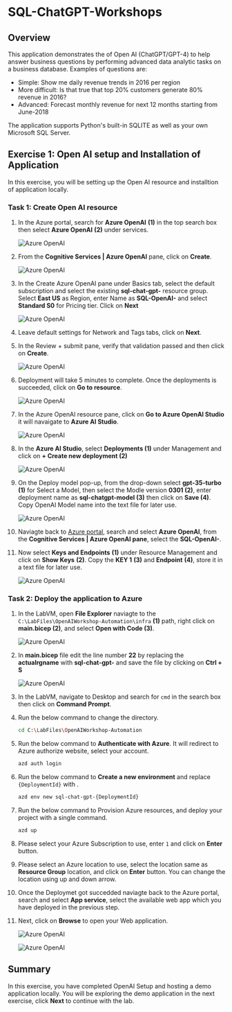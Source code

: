 # SQL-ChatGPT-Workshops

## Overview

This application demonstrates the of Open AI (ChatGPT/GPT-4) to help answer business questions by performing advanced data analytic tasks on a business database. Examples of questions are:

 * Simple: Show me daily revenue trends in 2016 per region
 * More difficult: Is that true that top 20% customers generate 80% revenue in 2016?
 * Advanced: Forecast monthly revenue for next 12 months starting from June-2018

The application supports Python's built-in SQLITE as well as your own Microsoft SQL Server.

## Exercise 1: Open AI setup and Installation of Application

In this exercise, you will be setting up the Open AI resource and installtion of application locally.

### Task 1: Create Open AI resource

1. In the Azure portal, search for **Azure OpenAI** **(1)** in the top search box then select **Azure OpenAI** **(2)** under services.

   ![](images/search-openai.png "Azure OpenAI")
   
1. From the **Cognitive Services | Azure OpenAI** pane, click on **Create**.

   ![](images/select-openai.png "Azure OpenAI")
   
1. In the Create Azure OpenAI pane under Basics tab, select the default subscription and select the existing **sql-chat-gpt-<inject key="Deployment ID" enableCopy="false"/>** resource group. Select **East US** as Region, enter Name as **SQL-OpenAI-<inject key="Deployment ID" enableCopy="false"/>** and select **Standard S0** for Pricing tier. Click on **Next**

   ![](images/create-openai-basics.png "Azure OpenAI")
   
1. Leave default settings for Network and Tags tabs, click on **Next**.

1. In the Review + submit pane, verify that validation passed and then click on **Create**.

   ![](images/create-openai-validate.png "Azure OpenAI")
   
1. Deployment will take 5 minutes to complete. Once the deployments is succeeded, click on **Go to resource**.

   ![](images/gotoresource.png "Azure OpenAI")
   
1. In the Azure OpenAI resource pane, click on **Go to Azure OpenAI Studio** it will navaigate to **Azure AI Studio**.

   ![](images/azureaIstudio.png "Azure OpenAI")
   
1. In the **Azure AI Studio**, select **Deployments (1)** under Management and click on **+ Create new deployment (2)**    
   
   ![](images/azureaIstudiodep.png "Azure OpenAI")
   
1.  On the Deploy model pop-up, from the drop-down select **gpt-35-turbo (1)** for Select a Model, then select the Modle version **0301 (2)**, enter deployment name as **sql-chatgpt-model (3)** then click on **Save (4)**. Copy OpenAI Model name into the text file for later use.
  
      ![](images/openai-create.png "Azure OpenAI")

1. Naviagte back to [Azure portal](http://portal.azure.com/), search and select **Azure OpenAI**, from the **Cognitive Services | Azure OpenAI pane**, select the **SQL-OpenAI-<inject key="Deployment ID" enableCopy="false"/>**.

1. Now select **Keys and Endpoints** **(1)** under Resource Management and click on **Show Keys** **(2)**. Copy the **KEY 1** **(3)** and **Endpoint** **(4)**, store it in a text file for later use.

   ![](images/openai-keys-ep.png "Azure OpenAI")
      
### Task 2: Deploy the application to Azure

1. In the LabVM, open **File Explorer** naviagte to the `C:\LabFiles\OpenAIWorkshop-Automation\infra` **(1)** path, right click on **main.bicep (2)**, and select **Open with Code (3)**.

   ![](images/file-select.png "Azure OpenAI")

2. In **main.bicep** file edit the line number **22** by replacing the **actualrgname** with **sql-chat-gpt-<inject key="Deployment ID" enableCopy="false"/>** and save the file by clicking on **Ctrl + S**  

      ![](images/file-update.png "Azure OpenAI")

3. In the LabVM, navigate to Desktop and search for `cmd` in the search box then click on **Command Prompt**.

4. Run the below command to change the directory.

   ```bash
   cd C:\LabFiles\OpenAIWorkshop-Automation
   ```

5. Run the below command to **Authenticate with Azure**. It will redirect to Azure authorize website, select your account.

   ```bash
   azd auth login
   ```

6. Run the below command to **Create a new environment** and replace `{DeploymentId}` with **<inject key="Deployment ID" enableCopy="false"/>**.

   ```bash
   azd env new sql-chat-gpt-{DeploymentId}
   ```

7. Run the below command to Provision Azure resources, and deploy your project with a single command.

   ```bash
   azd up
   ```

8. Please select your Azure Subscription to use, enter `1` and click on **Enter** button.

9. Please select an Azure location to use, select the location same as **Resource Group** location, and click on **Enter** button. You can change the location using up and down arrow.

10. Once the Deploymet got succedded naviagte back to the Azure portal, search and select **App service**, select the available web app which you have deployed in the previous step.

11. Next, click on **Browse** to open your Web application.

      ![](images/webapp.png "Azure OpenAI")
      
      ![](images/webapp1.png "Azure OpenAI")

## Summary

In this exercise, you have completed OpenAI Setup and hosting a demo application locally. You will be exploring the demo application in the next exercise, click **Next** to continue with the lab.
   
